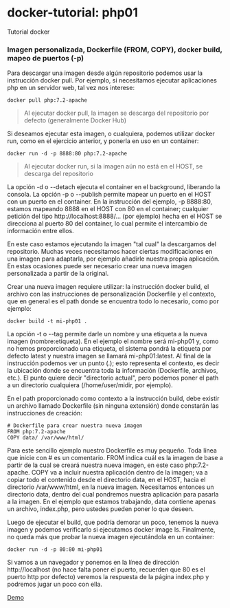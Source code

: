 # docker-tutorial: php01
Tutorial docker

### Imagen personalizada, Dockerfile (FROM, COPY), docker build, mapeo de puertos (-p)

Para descargar una imagen desde algún repositorio podemos usar la instrucción docker pull. Por ejemplo, si necesitamos ejecutar aplicaciones php en un servidor web, tal vez nos interese:

`docker pull php:7.2-apache`

> Al ejecutar docker pull, la imagen se descarga del repositorio por defecto (generalmente Docker Hub)

Si deseamos ejecutar esta imagen, o cualquiera, podemos utilizar docker run, como en el ejercicio anterior, y ponerla en uso en un container:

`docker run -d -p 8888:80 php:7.2-apache`

> Al ejecutar docker run, si la imagen aún no está en el HOST, se descarga del repositorio

La opción -d o --detach ejecuta el container en el background, liberando la consola. La opción -p o --publish permite mapear un puerto en el HOST con un puerto en el container. En la instrucción del ejemplo, -p 8888:80, estamos mapeando 8888 en el HOST con 80 en el container; cualquier petición del tipo http://localhost:8888/... (por ejemplo) hecha en el HOST se direcciona al puerto 80 del container, lo cual permite el intercambio de información entre ellos.

En este caso estamos ejecutando la imagen "tal cual" la descargamos del repositorio. Muchas veces necesitamos hacer ciertas modificaciones en una imagen para adaptarla, por ejemplo añadirle nuestra propia aplicación. En estas ocasiones puede ser necesario crear una nueva imagen personalizada a partir de la original.

Crear una nueva imagen requiere utilizar: la instrucción docker build, el archivo con las instrucciones de personalización Dockerfile y el contexto, que en general es el path donde se encuentra todo lo necesario, como por ejemplo:

`docker build -t mi-php01 .`

La opción -t o --tag permite darle un nombre y una etiqueta a la nueva imagen (nombre:etiqueta). En el ejemplo el nombre será mi-php01 y, como no hemos proporcionado una etiqueta, el sistema pondrá la etiqueta por defecto latest y nuestra imagen se llamará mi-php01:latest. Al final de la instrucción podemos ver un punto (.); esto representa el contexto, es decir la ubicación donde se encuentra toda la información (Dockerfile, archivos, etc.). El punto quiere decir "directorio actual", pero podemos poner el path a un directorio cualquiera (/home/user/midir, por ejemplo).

En el path proporcionado como contexto a la instrucción build, debe existir un archivo llamado Dockerfile (sin ninguna extensión) donde constarán las instrucciones de creación:

```
# Dockerfile para crear nuestra nueva imagen
FROM php:7.2-apache
COPY data/ /var/www/html/
```

Para este sencillo ejemplo nuestro Dockerfile es muy pequeño. Toda línea que inicie con # es un comentario. FROM indica cuál es la imagen de base a partir de la cual se creará nuestra nueva imagen, en este caso php:7.2-apache. COPY va a incluir nuestra aplicación dentro de la imagen; va a copiar todo el contenido desde el directorio data, en el HOST, hacia el directorio /var/www/html, en la nueva imagen. Necesitamos entonces un directorio data, dentro del cual pondremos nuestra aplicación para pasarla a la imagen. En el ejemplo que estamos trabajando, data contiene apenas un archivo, index.php, pero ustedes pueden poner lo que deseen.

Luego de ejecutar el build, que podría demorar un poco, tenemos la nueva imagen y podemos verificarlo si ejecutamos docker image ls. Finalmente, no queda más que probar la nueva imagen ejecutándola en un container:

`docker run -d -p 80:80 mi-php01`

Si vamos a un navegador y ponemos en la línea de dirección http://localhost (no hace falta poner el puerto, recuerden que 80 es el puerto http por defecto) veremos la respuesta de la página index.php y podremos jugar un poco con ella.

[Demo](https://youtu.be/RYz5ar17FR0)
